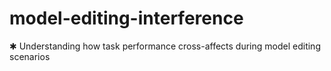 # model-editing-interference
✱ Understanding how task performance cross-affects during model editing scenarios
